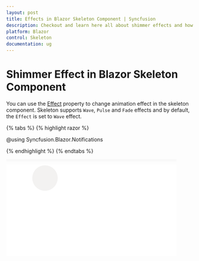 ```yaml
---
layout: post
title: Effects in Blazor Skeleton Component | Syncfusion
description: Checkout and learn here all about shimmer effects and how to use them in Syncfusion Blazor Skeleton component and much more.
platform: Blazor
control: Skeleton
documentation: ug
---
```


# Shimmer Effect in Blazor Skeleton Component

You can use the [Effect](https://help.syncfusion.com/cr/blazor/Syncfusion.Blazor.Notifications.SfSkeleton.html#Syncfusion_Blazor_Notifications_SfSkeleton_Effect) property to change animation effect in the skeleton component. Skeleton supports `Wave`, `Pulse` and `Fade` effects and by default, the `Effect` is set to `Wave` effect.

{% tabs %}
{% highlight razor %}

@using Syncfusion.Blazor.Notifications

<SfSkeleton Shape=SkeletonType.Circle Width="60px" Effect=ShimmerEffect.Pulse></SfSkeleton>

{% endhighlight %}
{% endtabs %}

![Blazor Skeleton Pulse Effect](./images/Blazor-skeleton-pulse-effect.png)